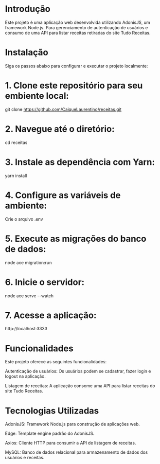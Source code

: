 # Introdução
Este projeto é uma aplicação web desenvolvida utilizando AdonisJS, um framework Node.js.
Para gerenciamento de autenticação de usuários e consumo de uma API para listar receitas 
retiradas do site Tudo Receitas.

# Instalação
Siga os passos abaixo para configurar e executar o projeto localmente:

# 1. Clone este repositório para seu embiente local:
git clone https://github.com/CaiqueLaurentino/receitas.git

# 2. Navegue até o diretório:
cd receitas

# 3. Instale as dependência com Yarn:
yarn install

# 4. Configure as variáveis de ambiente:
Crie o arquivo .env

# 5. Execute as migrações do banco de dados:
node ace migration:run

# 6. Inicie o servidor:
node ace serve --watch

# 7. Acesse a aplicação:
http://localhost:3333

# Funcionalidades
Este projeto oferece as seguintes funcionalidades:

Autenticação de usuários: 
Os usuários podem se cadastrar, fazer login e logout na aplicação.

Listagem de receitas: 
A aplicação consome uma API para listar receitas do site Tudo Receitas.

# Tecnologias Utilizadas
AdonisJS: Framework Node.js para construção de aplicações web.

Edge: Template engine padrão do AdonisJS.

Axios: Cliente HTTP para consumir a API de listagem de receitas.

MySQL: Banco de dados relacional para armazenamento de dados dos usuários e receitas.
